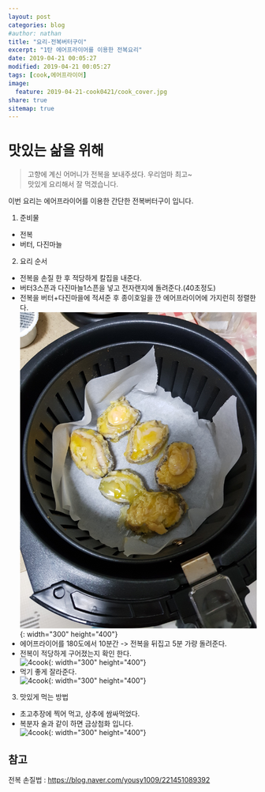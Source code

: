 ```yaml
---
layout: post
categories: blog
#author: nathan
title: "요리-전복버터구이"
excerpt: "1탄 에어프라이어를 이용한 전복요리"
date: 2019-04-21 00:05:27
modified: 2019-04-21 00:05:27
tags: [cook,에어프라이어]
image:
  feature: 2019-04-21-cook0421/cook_cover.jpg
share: true
sitemap: true
---
```

# 맛있는 삶을 위해

> 고향에 계신 어머니가 전복을 보내주셨다. 우리엄마 최고~  
맛있게 요리해서 잘 먹겠습니다.

이번 요리는 에어프라이어를 이용한 간단한 전복버터구이 입니다.

1. 준비물
 - 전복
 - 버터, 다진마늘

2. 요리 순서
 - 전복을 손질 한 후 적당하게 칼집을 내준다.
 - 버터3스픈과 다진마늘1스픈을 넣고 전자랜지에 돌려준다.(40초정도)
 - 전복을 버터+다진마을에 적셔준 후 종이호일을 깐 에어프라이어에 가지런히 정렬한다.
 ![4cook](/images/2019-04-21-cook0421/cook01.jpg){: width="300" height="400"}
 - 에어프라이어를 180도에서 10분간 -> 전복을 뒤집고 5분 가량 돌려준다.
 - 전복이 적당하게 구어졌는지 확인 한다.  
 ![4cook](/images/2019-04-21-cook0421/cook02.jpg){: width="300" height="400"}
 - 먹기 좋게 잘라준다.  
 ![4cook](/images/2019-04-21-cook0421/cook03.jpg){: width="300" height="400"}

3. 맛있게 먹는 방법
 - 초고추장에 찍어 먹고, 상추에 쌈싸먹었다.
 - 복분자 술과 같이 하면 금상첨화 입니다.  
 ![4cook](/images/2019-04-21-cook0421/cook04.jpg){: width="300" height="400"}


## 참고
전복 손질법 : https://blog.naver.com/yousy1009/221451089392



<!--
### 2019년 03월 xx일 강습
1. 장소 : 군포 근로자 복지관
2. 시간 : 21:00~21:50
3. 운동량(단위 m) : 1,200
  - 평균 스트로크 : 9.5
  - 평균 페이스 : 1분46초/100m
  - 이동시간/총운동시간: 20:44 / 1:08:55
  - 칼로리 : 247

![gamin1](/images/2019-02-27-swimming0227/0227_1.jpg){: width="300" height="400"}{: .center}
![gamin2](/images/2019-02-27-swimming0227/0227_2.jpg){: width="300" height="400"}{: .center}

평균 스트로크 수치를 중점 적으로 보고있다.  
현재 9.5~9.8 정도 나온다. 8점 대로 낮추는걸 목표로 열심히 물질 해보자.

## Reference

* [https://pivotal.io/cicd](https://pivotal.io/cicd)
-->
